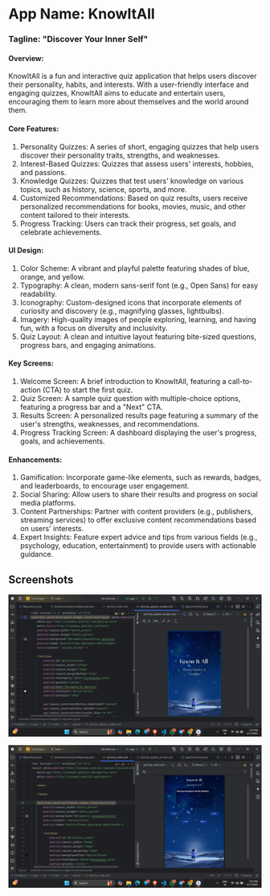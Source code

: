 # App Name: KnowItAll
### Tagline: "Discover Your Inner Self"

#### Overview:
KnowItAll is a fun and interactive quiz application that helps users discover their personality, habits, and interests. With a user-friendly interface and engaging quizzes, KnowItAll aims to educate and entertain users, encouraging them to learn more about themselves and the world around them.

#### Core Features:
1. Personality Quizzes: A series of short, engaging quizzes that help users discover their personality traits, strengths, and weaknesses.
2. Interest-Based Quizzes: Quizzes that assess users' interests, hobbies, and passions.
3. Knowledge Quizzes: Quizzes that test users' knowledge on various topics, such as history, science, sports, and more.
4. Customized Recommendations: Based on quiz results, users receive personalized recommendations for books, movies, music, and other content tailored to their interests.
5. Progress Tracking: Users can track their progress, set goals, and celebrate achievements.

#### UI Design:
1. Color Scheme: A vibrant and playful palette featuring shades of blue, orange, and yellow.
2. Typography: A clean, modern sans-serif font (e.g., Open Sans) for easy readability.
3. Iconography: Custom-designed icons that incorporate elements of curiosity and discovery (e.g., magnifying glasses, lightbulbs).
4. Imagery: High-quality images of people exploring, learning, and having fun, with a focus on diversity and inclusivity.
5. Quiz Layout: A clean and intuitive layout featuring bite-sized questions, progress bars, and engaging animations.

#### Key Screens:
1. Welcome Screen: A brief introduction to KnowItAll, featuring a call-to-action (CTA) to start the first quiz.
2. Quiz Screen: A sample quiz question with multiple-choice options, featuring a progress bar and a "Next" CTA.
3. Results Screen: A personalized results page featuring a summary of the user's strengths, weaknesses, and recommendations.
4. Progress Tracking Screen: A dashboard displaying the user's progress, goals, and achievements.

#### Enhancements:
1. Gamification: Incorporate game-like elements, such as rewards, badges, and leaderboards, to encourage user engagement.
2. Social Sharing: Allow users to share their results and progress on social media platforms.
3. Content Partnerships: Partner with content providers (e.g., publishers, streaming services) to offer exclusive content recommendations based on users' interests.
4. Expert Insights: Feature expert advice and tips from various fields (e.g., psychology, education, entertainment) to provide users with actionable guidance.
## Screenshots

![Splash Screen](https://github.com/01neelesh/Know-It-All/blob/main/app/src/main/assets/Screenshot%202025-03-17%20143457.png?raw=true)

![Quiz Layout](https://github.com/01neelesh/Know-It-All/blob/main/app/src/main/assets/Screenshot%202025-03-17%20143604.png?raw=true)
